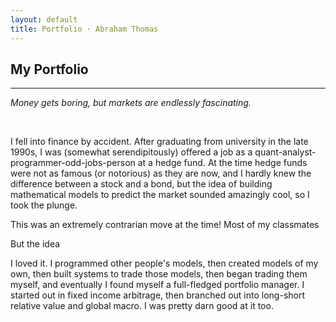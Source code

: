 ```yaml
---
layout: default
title: Portfolio · Abraham Thomas
---
```

## My Portfolio

----

*Money gets boring, but markets are endlessly fascinating.*

<br/>


I fell into finance by accident.  After graduating from university in the late 1990s, I was (somewhat serendipitously) offered a job as a quant-analyst-programmer-odd-jobs-person at a hedge fund.  At the time hedge funds were not as famous (or notorious) as they are now, and I hardly knew the difference between a stock and a bond, but the idea of building mathematical models to predict the market sounded amazingly cool, so I took the plunge.

This was an extremely contrarian move at the time!  Most of my classmates 

But the idea 

I loved it.  I programmed other people's models, then created models of my own, then built systems to trade those models, then began trading them myself, and eventually I found myself a full-fledged portfolio manager.  I started out in fixed income arbitrage, then branched out into long-short relative value and global macro.  I was pretty darn good at it too.
